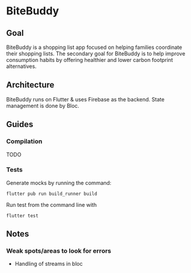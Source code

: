 # BiteBuddy

## Goal
BiteBuddy is a shopping list app focused on helping families coordinate their shopping lists. The secondary goal for BiteBuddy is to help improve consumption habits by offering healthier and lower carbon footprint alternatives.

## Architecture
BiteBuddy runs on Flutter & uses Firebase as the backend. State management is done by Bloc.

## Guides  
### Compilation
TODO  
### Tests
Generate mocks by running the command:
```
flutter pub run build_runner build
```

Run test from the command line with
```
flutter test
```


## Notes
### Weak spots/areas to look for errors
- Handling of streams in bloc